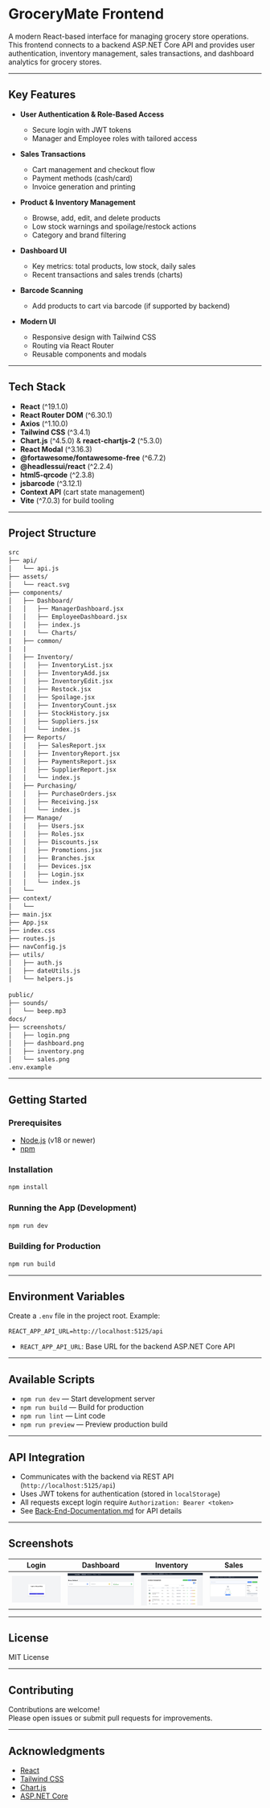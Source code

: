 # GroceryMate Frontend

A modern React-based interface for managing grocery store operations.  
This frontend connects to a backend ASP.NET Core API and provides user authentication, inventory management, sales transactions, and dashboard analytics for grocery stores.

---

## Key Features

- **User Authentication & Role-Based Access**
  - Secure login with JWT tokens
  - Manager and Employee roles with tailored access

- **Sales Transactions**
  - Cart management and checkout flow
  - Payment methods (cash/card)
  - Invoice generation and printing

- **Product & Inventory Management**
  - Browse, add, edit, and delete products
  - Low stock warnings and spoilage/restock actions
  - Category and brand filtering

- **Dashboard UI**
  - Key metrics: total products, low stock, daily sales
  - Recent transactions and sales trends (charts)

- **Barcode Scanning**
  - Add products to cart via barcode (if supported by backend)

- **Modern UI**
  - Responsive design with Tailwind CSS
  - Routing via React Router
  - Reusable components and modals

---

## Tech Stack

- **React** (^19.1.0)
- **React Router DOM** (^6.30.1)
- **Axios** (^1.10.0)
- **Tailwind CSS** (^3.4.1)
- **Chart.js** (^4.5.0) & **react-chartjs-2** (^5.3.0)
- **React Modal** (^3.16.3)
- **@fortawesome/fontawesome-free** (^6.7.2)
- **@headlessui/react** (^2.2.4)
- **html5-qrcode** (^2.3.8)
- **jsbarcode** (^3.12.1)
- **Context API** (cart state management)
- **Vite** (^7.0.3) for build tooling

---

## Project Structure

```
src
├── api/
│   └── api.js
├── assets/
│   └── react.svg
├── components/
│   ├── Dashboard/
│   │   ├── ManagerDashboard.jsx
│   │   ├── EmployeeDashboard.jsx
│   │   ├── index.js
|   |   └── Charts/
|   ├── common/
|   |
│   ├── Inventory/
│   │   ├── InventoryList.jsx
│   │   ├── InventoryAdd.jsx
│   │   ├── InventoryEdit.jsx
│   │   ├── Restock.jsx
│   │   ├── Spoilage.jsx
│   │   ├── InventoryCount.jsx
│   │   ├── StockHistory.jsx
│   │   ├── Suppliers.jsx
│   │   └── index.js
│   ├── Reports/
│   │   ├── SalesReport.jsx
│   │   ├── InventoryReport.jsx
│   │   ├── PaymentsReport.jsx
│   │   ├── SupplierReport.jsx
│   │   └── index.js
│   ├── Purchasing/
│   │   ├── PurchaseOrders.jsx
│   │   ├── Receiving.jsx
│   │   └── index.js
│   ├── Manage/
│   │   ├── Users.jsx
│   │   ├── Roles.jsx
│   │   ├── Discounts.jsx
│   │   ├── Promotions.jsx
│   │   ├── Branches.jsx
│   │   ├── Devices.jsx
│   │   ├── Login.jsx
│   │   └── index.js
│   └── 
├── context/
│   └── 
├── main.jsx
├── App.jsx
├── index.css
├── routes.js
├── navConfig.js
├── utils/
│   ├── auth.js
│   ├── dateUtils.js
│   └── helpers.js

public/
├── sounds/
│   └── beep.mp3
docs/
├── screenshots/
│   ├── login.png
│   ├── dashboard.png
│   ├── inventory.png
│   └── sales.png
.env.example
```

---

## Getting Started

### Prerequisites

- [Node.js](https://nodejs.org/) (v18 or newer)
- [npm](https://www.npmjs.com/)

### Installation

```bash
npm install
```

### Running the App (Development)

```bash
npm run dev
```

### Building for Production

```bash
npm run build
```

---

## Environment Variables

Create a `.env` file in the project root. Example:

```env
REACT_APP_API_URL=http://localhost:5125/api
```

- `REACT_APP_API_URL`: Base URL for the backend ASP.NET Core API

---

## Available Scripts

- `npm run dev` — Start development server
- `npm run build` — Build for production
- `npm run lint` — Lint code
- `npm run preview` — Preview production build

---

## API Integration

- Communicates with the backend via REST API (`http://localhost:5125/api`)
- Uses JWT tokens for authentication (stored in `localStorage`)
- All requests except login require `Authorization: Bearer <token>`
- See [Back-End-Documentation.md](./Back-End-Documentation.md) for API details

---

## Screenshots

<!-- Add screenshots of the UI here -->
| Login | Dashboard | Inventory | Sales |
|-------|-----------|-----------|-------|
| ![Login](docs/screenshots/login.png) | ![Dashboard](docs/screenshots/dashboard.png) | ![Inventory](docs/screenshots/inventory.png) | ![Sales](docs/screenshots/sales.png) |

---

## License

MIT License

---

## Contributing

Contributions are welcome!  
Please open issues or submit pull requests for improvements.

---

## Acknowledgments

- [React](https://react.dev/)
- [Tailwind CSS](https://tailwindcss.com/)
- [Chart.js](https://www.chartjs.org/)
- [ASP.NET Core](https://learn.microsoft.com/en-us/aspnet/core/)
